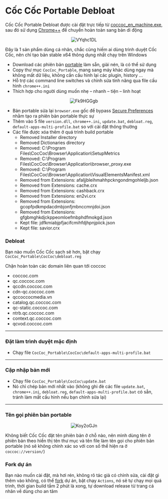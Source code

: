 # Cốc Cốc Portable Debloat 

Cốc Cốc Portable Debloat được cài đặt trực tiếp từ [coccoc_en_machine.exe](https://support.coccoc.com/desktop/tai-ve-va-cai-dat-coc-coc-offline-cho-may-tinh-windows), sau đó sử dụng [Chrome++](https://github.com/Bush2021/chrome_plus) để chuyển hoàn toàn sang bản di động

<p align="center">
<img src="https://img.bibica.net/VYqhc1DL.png" alt="VYqhc1DL">
</p>

Đây là 1 sản phẩm dùng cá nhân, chắc cũng hiếm ai dùng trình duyệt Cốc Cốc, nên chỉ tạo bản stable x64 thông dụng nhất chạy trên Windows

- Download các phiên bản [portable](https://github.com/bibicadotnet/coccoc-portable/releases) làm sẵn, giải nén, là có thể sử dụng
- Copy thư mục `CocCoc_Portable`, mang sang máy khác dùng ngay mà không mất dữ liệu, không cần cấu hình lại các plugin, history ...
- Hỗ trợ các command line switches và chỉnh sửa tính năng qua file cấu hình `chrome++.ini`
- Thích hợp cho người dùng muốn nhẹ – nhanh – tiện – linh hoạt

<p align="center">
<img src="https://img.bibica.net/Fk9HGGgb.png" alt="Fk9HGGgb">
</p>

- Bản portable sửa lại `browser.exe` gốc để bypass [Secure Preferences](https://chromium.woolyss.com/#secure-preferences) nhằm tạo ra phiên bản portable thực sự
- Thêm vào 5 file `version.dll`, `chrome++.ini`, `update.bat`, `debloat.reg`, `default-apps-multi-profile.bat` so với cài đặt thông thường
- Các file được xóa thêm ở quá trình build portable 
  - Removed Installer directory
  - Removed Dictionaries directory
  - Removed: C:\Program Files\CocCoc\Browser\Application\SetupMetrics
  - Removed: C:\Program Files\CocCoc\Browser\Application\browser_proxy.exe
  - Removed: C:\Program Files\CocCoc\Browser\Application\VisualElementsManifest.xml
  - Removed from Extensions: afaljjbleihmahhpckngondmgohleljb.json
  - Removed from Extensions: cache.crx
  - Removed from Extensions: cashback.crx
  - Removed from Extensions: en2vi.crx
  - Removed from Extensions: gcopfpdkmpdacdmbjonfjmbnccmnjdoi.json
  - Removed from Extensions: gfgbmghkdjckppeomloefmbphdfmokgd.json
  - Kept file: jdfkmiabjpfjacifcmihfdjhpnjpiick.json
  - Kept file: savior.crx

### Debloat

Bạn nào muốn Cốc Cốc sạch sẽ hơn, bật chạy `CocCoc_Portable\CocCoc\debloat.reg`

Chặn hoàn toàn các domain liên quan tới coccoc

- coccoc.com
- qc.coccoc.com
- qccdn.coccoc.com
- cdn-qc.coccoc.com
- qccoccocmedia.vn
- catalog.qc.coccoc.com
- qc-static.coccoc.com
- ntrb.qc.coccoc.com
- context.qc.coccoc.com
- qcvod.coccoc.com

---

### Đặt làm trình duyệt mặc định

- Chạy file `CocCoc_Portable\CocCoc\default-apps-multi-profile.bat`

---

### Cập nhập bản mới

- Chạy file `CocCoc_Portable\CocCoc\update.bat`
- Nó chỉ chép bản mới nhất vào (không ghi đè các file `update.bat`, `chrome++.ini`, `debloat.reg`, `default-apps-multi-profile.bat` có sẵn, tránh làm mất cấu hình nếu bạn chỉnh sửa lại)

---

### Tên gọi phiên bản portable
<p align="center">
<img src="https://img.bibica.net/Koy2oGJn.png" alt="Koy2oGJn">
</p>

Không biết Cốc Cốc đặt tên phiên bản ở chỗ nào, nên mình dùng tên ở phiên bản theo hiển thị tên thư mục và tên file làm tên gọi cho phiên bản portable (nó sẽ không chính xác so với con số thể hiện ra ở `coccoc://version/`)

### Fork dự án

Bạn nào muốn cài đặt, mà hơi rén, không rõ tác giả có chỉnh sửa, cài đặt gì thêm vào không, có thể [fork](https://github.com/bibicadotnet/coccoc-portable/fork) dự án, bật chạy `Actions`, nó sẽ tự chạy mọi quá trình, thời gian build tầm 2 phút là xong, tự download release từ trang cá nhân về dùng cho an tâm
